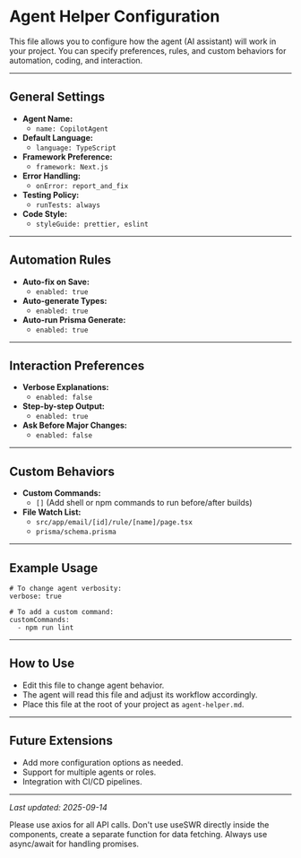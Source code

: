 # Agent Helper Configuration

This file allows you to configure how the agent (AI assistant) will work in your project. You can specify preferences, rules, and custom behaviors for automation, coding, and interaction.

---

## General Settings

- **Agent Name:**
  - `name: CopilotAgent`
- **Default Language:**
  - `language: TypeScript`
- **Framework Preference:**
  - `framework: Next.js`
- **Error Handling:**
  - `onError: report_and_fix`
- **Testing Policy:**
  - `runTests: always`
- **Code Style:**
  - `styleGuide: prettier, eslint`

---

## Automation Rules

- **Auto-fix on Save:**
  - `enabled: true`
- **Auto-generate Types:**
  - `enabled: true`
- **Auto-run Prisma Generate:**
  - `enabled: true`

---

## Interaction Preferences

- **Verbose Explanations:**
  - `enabled: false`
- **Step-by-step Output:**
  - `enabled: true`
- **Ask Before Major Changes:**
  - `enabled: false`

---

## Custom Behaviors

- **Custom Commands:**
  - `[]` (Add shell or npm commands to run before/after builds)
- **File Watch List:**
  - `src/app/email/[id]/rule/[name]/page.tsx`
  - `prisma/schema.prisma`

---

## Example Usage

```
# To change agent verbosity:
verbose: true

# To add a custom command:
customCommands:
  - npm run lint
```

---

## How to Use

- Edit this file to change agent behavior.
- The agent will read this file and adjust its workflow accordingly.
- Place this file at the root of your project as `agent-helper.md`.

---

## Future Extensions

- Add more configuration options as needed.
- Support for multiple agents or roles.
- Integration with CI/CD pipelines.

---

_Last updated: 2025-09-14_

Please use axios for all API calls.
Don't use useSWR directly inside the components, create a separate function for data fetching.
Always use async/await for handling promises.
